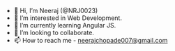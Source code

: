 - 👋 Hi, I’m Neeraj (@NRJ0023)
- 👀 I’m interested in Web Development.
- 🌱 I’m currently learning Angular JS.
- 💞️ I’m looking to collaborate.
- 📫 How to reach me - neerajchopade007@gmail.com
